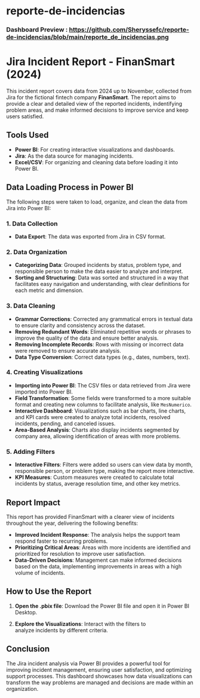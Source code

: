 # reporte-de-incidencias

### Dashboard Preview : https://github.com/Sheryssefc/reporte-de-incidencias/blob/main/reporte_de_incidencias.png

# Jira Incident Report - FinanSmart (2024)
This incident report covers data from 2024 up to November, collected from Jira for the fictional fintech company **FinanSmart**. The report aims to provide a clear and detailed view of the reported incidents, indentifying problem areas, and make informed decisions to improve service and keep users satisfied.

## Tools Used
- **Power BI**: For creating interactive visualizations and dashboards.
- **Jira**: As the data source for managing incidents.
- **Excel/CSV**: For organizing and cleaning data before loading it into Power BI.

## Data Loading Process in Power BI
The following steps were taken to load, organize, and clean the data from Jira into Power BI:

### 1. **Data Collection**
   - **Data Export**: The data was exported from Jira in CSV format.
### 2. **Data Organization**
   - **Categorizing Data**: Grouped incidents by status, problem type, and responsible person to make the data easier to analyze and interpret.
   - **Sorting and Structuring**: Data was sorted and structured in a way that facilitates easy navigation and understanding, with clear definitions for each metric and dimension.
### 3. **Data Cleaning**
   - **Grammar Corrections**: Corrected any grammatical errors in textual data to ensure clarity and consistency across the dataset.
   - **Removing Redundant Words**: Eliminated repetitive words or phrases to improve the quality of the data and ensure better analysis.
   - **Removing Incomplete Records**: Rows with missing or incorrect data were removed to ensure accurate analysis.
   - **Data Type Conversion**: Correct data types (e.g., dates, numbers, text).
### 4. **Creating Visualizations**
   - **Importing into Power BI**: The CSV files or data retrieved from Jira were imported into Power BI.
   - **Field Transformation**: Some fields were transformed to a more suitable format and creating new columns to facilitate analysis, like  `MesNumerico`.
   - **Interactive Dashboard**: Visualizations such as bar charts, line charts, and KPI cards were created to analyze total incidents, resolved incidents, pending, and canceled issues.
   - **Area-Based Analysis**: Charts also display incidents segmented by company area, allowing identification of areas with more problems.
### 5. **Adding Filters**
   - **Interactive Filters**: Filters were added so users can view data by month, responsible person, or problem type, making the report more interactive.
   - **KPI Measures**: Custom measures were created to calculate total incidents by status, average resolution time, and other key metrics.

## Report Impact
This report has provided FinanSmart with a clearer view of incidents throughout the year, delivering the following benefits:
- **Improved Incident Response**: The analysis helps the support team respond faster to recurring problems.
- **Prioritizing Critical Areas**: Areas with more incidents are identified and prioritized for resolution to improve user satisfaction.
- **Data-Driven Decisions**: Management can make informed decisions based on the data, implementing improvements in areas with a high volume of incidents.

## How to Use the Report
   1. **Open the .pbix file**: Download the Power BI file and open it in 
   Power BI Desktop.

   2. **Explore the Visualizations**: Interact with the filters to  
   analyze incidents by different criteria.
## Conclusion
The Jira incident analysis via Power BI provides a powerful tool for improving incident management, ensuring user satisfaction, and optimizing support processes. This dashboard showcases how data visualizations can transform the way problems are managed and decisions are made within an organization.
